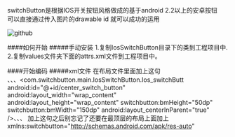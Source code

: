 switchButton是根据IOS开关按钮风格做成的基于android 2.2以上的安卓按钮<br>
可以直接通过传入图片的drawable  id  就可以成功的运用<br>

![github](https://github.com/chenhonggy/switchButton/blob/master/example.jpg "github")

####如何开始
#####手动安装
    1.复制IosSwitchButton目录下的类到工程项目中.
    2.复制values文件夹下面的attrs.xml文件到工程项目中。

####开始编码
#####xml文件
在布局文件里面加上这句<br>
、、、<com.switchbutton.main.IosSwitchButton.Ios_switchButt
        android:id="@+id/center_switch_button"
        android:layout_width="wrap_content"
        android:layout_height="wrap_content"
        switchbutton:bmHeight="50dp"
        switchbutton:bmWidth="150dp"
        android:layout_centerInParent="true"
        />、、、
    加上这句之后别忘记了还要在最顶层的布局上面加上<br>
    xmlns:switchbutton="http://schemas.android.com/apk/res-auto"
